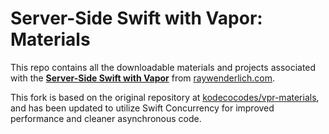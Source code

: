 # Server-Side Swift with Vapor: Materials

This repo contains all the downloadable materials and projects associated with the **[Server-Side Swift with Vapor](https://www.raywenderlich.com/books/server-side-swift-with-vapor)** from [raywenderlich.com](https://www.raywenderlich.com).

This fork is based on the original repository at [kodecocodes/vpr-materials](https://github.com/kodecocodes/vpr-materials), and has been updated to utilize Swift Concurrency for improved performance and cleaner asynchronous code.

